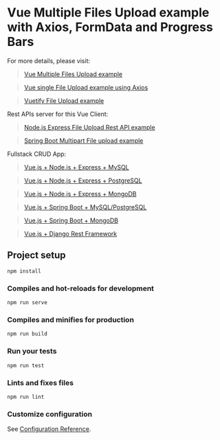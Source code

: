 # Vue Multiple Files Upload example with Axios, FormData and Progress Bars

For more details, please visit:
> [Vue Multiple Files Upload example](https://bezkoder.com/vue-multiple-files-upload/)

> [Vue single File Upload example using Axios](https://bezkoder.com/vue-axios-file-upload/)

> [Vuetify File Upload example](https://bezkoder.com/vuetify-file-upload/)

Rest APIs server for this Vue Client:
> [Node.js Express File Upload Rest API example](https://bezkoder.com/node-js-express-file-upload/)

> [Spring Boot Multipart File upload example](https://bezkoder.com/spring-boot-file-upload/)

Fullstack CRUD App:
> [Vue.js + Node.js + Express + MySQL](https://bezkoder.com/vue-js-node-js-express-mysql-crud-example/)

> [Vue.js + Node.js + Express + PostgreSQL](https://bezkoder.com/vue-node-express-postgresql/)

> [Vue.js + Node.js + Express + MongoDB](https://bezkoder.com/vue-node-express-mongodb-mevn-crud/)

> [Vue.js + Spring Boot + MySQL/PostgreSQL](https://bezkoder.com/spring-boot-vue-js-crud-example/)

> [Vue.js + Spring Boot + MongoDB](https://bezkoder.com/spring-boot-vue-mongodb/)

> [Vue.js + Django Rest Framework](https://bezkoder.com/django-vue-js-rest-framework/)

## Project setup
```
npm install
```

### Compiles and hot-reloads for development
```
npm run serve
```

### Compiles and minifies for production
```
npm run build
```

### Run your tests
```
npm run test
```

### Lints and fixes files
```
npm run lint
```

### Customize configuration
See [Configuration Reference](https://cli.vuejs.org/config/).
